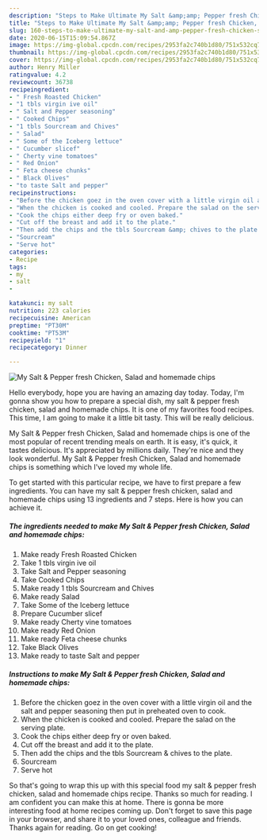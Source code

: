 ```yaml
---
description: "Steps to Make Ultimate My Salt &amp;amp; Pepper fresh Chicken, Salad and homemade chips"
title: "Steps to Make Ultimate My Salt &amp;amp; Pepper fresh Chicken, Salad and homemade chips"
slug: 160-steps-to-make-ultimate-my-salt-and-amp-pepper-fresh-chicken-salad-and-homemade-chips
date: 2020-06-15T15:09:54.867Z
image: https://img-global.cpcdn.com/recipes/2953fa2c740b1d80/751x532cq70/my-salt-pepper-fresh-chicken-salad-and-homemade-chips-recipe-main-photo.jpg
thumbnail: https://img-global.cpcdn.com/recipes/2953fa2c740b1d80/751x532cq70/my-salt-pepper-fresh-chicken-salad-and-homemade-chips-recipe-main-photo.jpg
cover: https://img-global.cpcdn.com/recipes/2953fa2c740b1d80/751x532cq70/my-salt-pepper-fresh-chicken-salad-and-homemade-chips-recipe-main-photo.jpg
author: Henry Miller
ratingvalue: 4.2
reviewcount: 36738
recipeingredient:
- " Fresh Roasted Chicken"
- "1 tbls virgin ive oil"
- " Salt and Pepper seasoning"
- " Cooked Chips"
- "1 tbls Sourcream and Chives"
- " Salad"
- " Some of the Iceberg lettuce"
- " Cucumber slicef"
- " Cherty vine tomatoes"
- " Red Onion"
- " Feta cheese chunks"
- " Black Olives"
- "to taste Salt and pepper"
recipeinstructions:
- "Before the chicken goez in the oven cover with a little virgin oil and the salt and pepper seasoning then put in preheated oven to cook."
- "When the chicken is cooked and cooled. Prepare the salad on the serving plate."
- "Cook the chips either deep fry or oven baked."
- "Cut off the breast and add it to the plate."
- "Then add the chips and the tbls Sourcream &amp; chives to the plate."
- "Sourcream"
- "Serve hot"
categories:
- Recipe
tags:
- my
- salt
- 

katakunci: my salt  
nutrition: 223 calories
recipecuisine: American
preptime: "PT30M"
cooktime: "PT53M"
recipeyield: "1"
recipecategory: Dinner

---
```



![My Salt &amp; Pepper fresh Chicken, Salad and homemade chips](https://img-global.cpcdn.com/recipes/2953fa2c740b1d80/751x532cq70/my-salt-pepper-fresh-chicken-salad-and-homemade-chips-recipe-main-photo.jpg)

Hello everybody, hope you are having an amazing day today. Today, I'm gonna show you how to prepare a special dish, my salt &amp; pepper fresh chicken, salad and homemade chips. It is one of my favorites food recipes. This time, I am going to make it a little bit tasty. This will be really delicious.

My Salt &amp; Pepper fresh Chicken, Salad and homemade chips is one of the most popular of recent trending meals on earth. It is easy, it's quick, it tastes delicious. It's appreciated by millions daily. They're nice and they look wonderful. My Salt &amp; Pepper fresh Chicken, Salad and homemade chips is something which I've loved my whole life.




To get started with this particular recipe, we have to first prepare a few ingredients. You can have my salt &amp; pepper fresh chicken, salad and homemade chips using 13 ingredients and 7 steps. Here is how you can achieve it.

<!--inarticleads1-->

##### The ingredients needed to make My Salt &amp; Pepper fresh Chicken, Salad and homemade chips:

1. Make ready  Fresh Roasted Chicken
1. Take 1 tbls virgin ive oil
1. Take  Salt and Pepper seasoning
1. Take  Cooked Chips
1. Make ready 1 tbls Sourcream and Chives
1. Make ready  Salad
1. Take  Some of the Iceberg lettuce
1. Prepare  Cucumber slicef
1. Make ready  Cherty vine tomatoes
1. Make ready  Red Onion
1. Make ready  Feta cheese chunks
1. Take  Black Olives
1. Make ready to taste Salt and pepper




<!--inarticleads2-->

##### Instructions to make My Salt &amp; Pepper fresh Chicken, Salad and homemade chips:

1. Before the chicken goez in the oven cover with a little virgin oil and the salt and pepper seasoning then put in preheated oven to cook.
1. When the chicken is cooked and cooled. Prepare the salad on the serving plate.
1. Cook the chips either deep fry or oven baked.
1. Cut off the breast and add it to the plate.
1. Then add the chips and the tbls Sourcream &amp; chives to the plate.
1. Sourcream
1. Serve hot




So that's going to wrap this up with this special food my salt &amp; pepper fresh chicken, salad and homemade chips recipe. Thanks so much for reading. I am confident you can make this at home. There is gonna be more interesting food at home recipes coming up. Don't forget to save this page in your browser, and share it to your loved ones, colleague and friends. Thanks again for reading. Go on get cooking!
